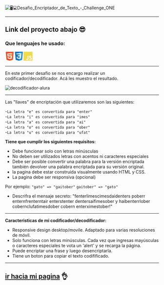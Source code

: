 


![🖥💻Desafio_Encriptador_de_Texto_-_Challenge_ONE](https://github.com/boogramer/alura_repository_github/assets/125413596/1a1b9c84-2fac-4c58-ad80-920c770642fd)

---
Link del proyecto abajo 😎
---
### Que lenguajes he usado:

<img src="https://github.com/devicons/devicon/blob/master/icons/html5/html5-original.svg" width='30px'><img src="https://github.com/devicons/devicon/blob/master/icons/css3/css3-original.svg" width='30px'><img src="https://github.com/devicons/devicon/blob/master/icons/javascript/javascript-plain.svg" width='30px'>

---

En este primer desafio se nos encargo realizar un codificador/decodificador. Acá les muestro el resultado. 

![decodificador-alura](https://github.com/boogramer/alura_repository_github/assets/125413596/3dda6a74-6427-4f6a-8b5f-c02cf13b68c0)


---

Las "llaves" de encriptación que utilizaremos son las siguientes:

-`La letra "e" es convertida para "enter"`<br>
-`La letra "i" es convertida para "imes"`<br>
-`La letra "a" es convertida para "ai"`<br>
-`La letra "o" es convertida para "ober"`<br>
-`La letra "u" es convertida para "ufat"`<br>

**Tiene que cumplir los siguientes requisitos:**

- Debe funcionar solo con letras minúsculas
- No deben ser utilizados letras con acentos ni caracteres especiales
- Debe ser posible convertir una palabra para la versión encriptada también devolver una palabra encriptada para su versión original.
- la pagina debe estar construida visualmente usando HTML y CSS.
- La pagina debe ser responsiva (opcional)

Por ejemplo:
`"gato" => "gaitober"`
`gaitober" => "gato"`
- Descrifra el mensaje secreto: "fenterlimescimesdaidenters poberr enternfrenterntair enterstenter dentersaifimesober y haibenterrlober cobernclufatimesdober cobern enterximestober!" 

---

**Caracteristicas de mi codificador/decodificador:**

- Responsive design desktop/movile. Adaptado para varias resoluciones de móvil.
- Solo funciona con letras minúsculas. Cada vez que ingresas mayúsculas o caracteres especiales te vota un 'alert' y se recarga la página.
- Puede encriptar una frase y luego desencriptarla.
- Tiene un boton para copiar el texto codifificado.
---

## [ir hacia mi pagina](https://boogramer.github.io/alura_repository_github/) 👌
